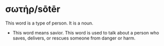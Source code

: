 # σωτήρ/sōtēr
This word is a type of person. It is a noun.
* This word means savior. This word is used to talk about a person who saves, delivers, or rescues someone from danger or harm.
